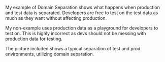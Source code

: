 My example of Domain Separation shows what happens when production and test data is separated. Developers are free to test on the test data as much as they want without affecting production.

My non-example uses production data as a playground for developers to test on. This is highly incorrect as devs should not be messing with production data for testing.

The picture included shows a typical separation of test and prod environments, utilizing domain separation.
